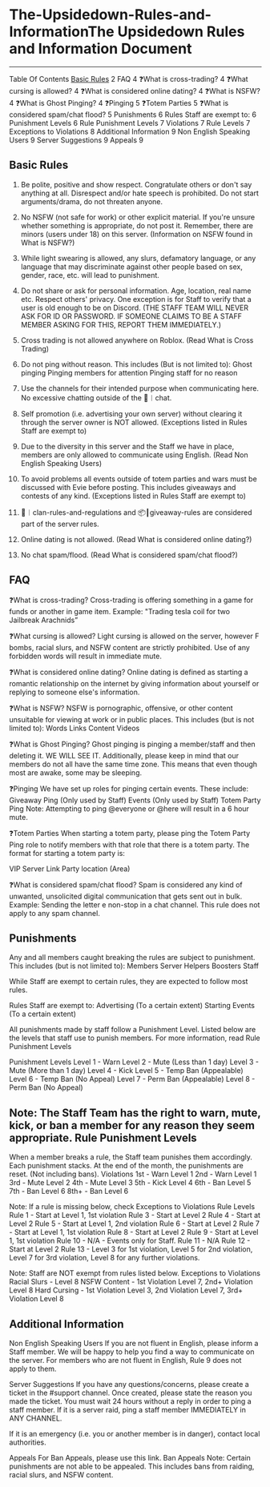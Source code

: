 # The-Upsidedown-Rules-and-InformationThe Upsidedown Rules and Information Document
---------------------------------------------------------------------------------------

Table Of Contents
[Basic Rules]([url](https://github.com/MrPotatoManLol/The-Upsidedown-Rules-and-Information/blob/main/README.md#basic-rules))	                          2
FAQ                                  	4
❓What is cross-trading?	            4
❓What cursing is allowed?	4
❓What is considered online dating?	  4
❓What is NSFW?	4
❓What is Ghost Pinging?	4
❓Pinging	5
❓Totem Parties	5
❓What is considered spam/chat flood?	5
Punishments	6
Rules Staff are exempt to:	6
Punishment Levels	6
Rule Punishment Levels	7
Violations	7
Rule Levels	7
Exceptions to Violations	8
Additional Information	9
Non English Speaking Users	9
Server Suggestions	9
Appeals	9

Basic Rules
---------------------------------------------------------------------------------------
1. Be polite, positive and show respect. Congratulate others or don't say anything at all. Disrespect and/or hate speech is prohibited. Do not start arguments/drama, do not threaten anyone. 

2. No NSFW (not safe for work) or other explicit material. If you're unsure whether something is appropriate, do not post it. Remember, there are minors (users under 18) on this server. (Information on NSFW found in What is NSFW?)

3. While light swearing is allowed, any slurs, defamatory language, or any language that may discriminate against other people based on sex, gender, race, etc. will lead to punishment.

4. Do not share or ask for personal information. Age, location, real name etc. Respect others' privacy.  One exception is for Staff to verify that a user is old enough to be on Discord. (THE STAFF TEAM WILL NEVER ASK FOR ID OR PASSWORD. IF SOMEONE CLAIMS TO BE A STAFF MEMBER ASKING FOR THIS, REPORT THEM IMMEDIATELY.)

5. Cross trading is not allowed anywhere on Roblox. (Read What is Cross Trading)

6. Do not ping without reason. This includes (But is not limited to):
Ghost pinging
Pinging members for attention
Pinging staff for no reason

7. Use the channels for their intended purpose when communicating here.  No excessive chatting outside of the ⁠💬︱chat. 

8. Self promotion (i.e. advertising your own server) without clearing it through the server owner is NOT allowed. (Exceptions listed in Rules Staff are exempt to)

9. Due to the diversity in this server and the Staff we have in place, members are only allowed to communicate using English. (Read Non English Speaking Users)

10. To avoid problems all events outside of totem parties and wars must be discussed with Evie before posting. This includes giveaways and contests of any kind. (Exceptions listed in Rules Staff are exempt to)

11. ⁠📃︱clan-rules-and-regulations and ⁠📦┃giveaway-rules are considered part of the server rules.

12. Online dating is not allowed. (Read What is considered online dating?)

13. No chat spam/flood. (Read What is considered spam/chat flood?)

FAQ
---------------------------------------------------------------------------------------
❓What is cross-trading?
Cross-trading is offering something in a game for funds or another in game item. Example: "Trading tesla coil for two Jailbreak Arachnids”

❓What cursing is allowed?
Light cursing is allowed on the server, however F bombs, racial slurs, and NSFW content are strictly prohibited. Use of any forbidden words will result in immediate mute.

❓What is considered online dating?
Online dating is defined as starting a romantic relationship on the internet by giving information about yourself or replying to someone else's information.

❓What is NSFW?
NSFW is pornographic, offensive, or other content unsuitable for viewing at work or in public places. This includes (but is not limited to):
Words
Links
Content
Videos

❓What is Ghost Pinging?
Ghost pinging is pinging a member/staff and then deleting it. WE WILL SEE IT. Additionally, please keep in mind that our members do not all have the same time zone. This means that even though most are awake, some may be sleeping.

❓Pinging
We have set up roles for pinging certain events. These include:
Giveaway Ping (Only used by Staff)
Events (Only used by Staff)
Totem Party Ping
Note: Attempting to ping @everyone or @here will result in a 6 hour mute.

❓Totem Parties
When starting a totem party, please ping the Totem Party Ping role to notify members with that role that there is a totem party. The format for starting a totem party is:

VIP Server Link
Party location (Area)

❓What is considered spam/chat flood?
Spam is considered any kind of unwanted, unsolicited digital communication that gets sent out in bulk.
Example: Sending the letter e non-stop in a chat channel.
This rule does not apply to any spam channel.




Punishments
---------------------------------------------------------------------------------------
Any and all members caught breaking the rules are subject to punishment. This includes (but is not limited to):
Members
Server Helpers
Boosters
Staff

While Staff are exempt to certain rules, they are expected to follow most rules.

Rules Staff are exempt to:
Advertising (To a certain extent)
Starting Events (To a certain extent)

All punishments made by staff follow a Punishment Level. Listed below are the levels that staff use to punish members. For more information, read Rule Punishment Levels

Punishment Levels
Level 1 - Warn
Level 2 - Mute (Less than 1 day)
Level 3 - Mute (More than 1 day)
Level 4 - Kick
Level 5 - Temp Ban (Appealable)
Level 6 - Temp Ban (No Appeal)
Level 7 - Perm Ban (Appealable)
Level 8 - Perm Ban (No Appeal)

Note: The Staff Team has the right to warn, mute, kick, or ban a member for any reason they seem appropriate. 
Rule Punishment Levels
---------------------------------------------------------------------------------------
When a member breaks a rule, the Staff team punishes them accordingly. Each punishment stacks. At the end of the month, the punishments are reset. (Not including bans).
Violations
1st - Warn		Level 1
2nd - Warn		Level 1
3rd - Mute		Level 2
4th - Mute		Level 3
5th - Kick		Level 4
6th - Ban		Level 5
7th - Ban 		Level 6
8th+ - Ban		Level 6



Note: If a rule is missing below, check Exceptions to Violations
Rule Levels
Rule 1 - Start at Level 1, 1st violation
Rule 3 - Start at Level 2
Rule 4 - Start at Level 2
Rule 5 - Start at Level 1, 2nd violation
Rule 6 - Start at Level 2
Rule 7 - Start at Level 1, 1st violation
Rule 8 - Start at Level 2
Rule 9 - Start at Level 1, 1st violation
Rule 10 - N/A - Events only for Staff.
Rule 11 - N/A
Rule 12 - Start at Level 2
Rule 13 - Level 3 for 1st violation, Level 5 for 2nd violation, Level 7 for 3rd violation, Level 8 for any further violations.



Note: Staff are NOT exempt from rules listed below.
Exceptions to Violations
Racial Slurs - Level 8
NSFW Content - 1st Violation Level 7, 2nd+ Violation Level 8
Hard Cursing - 1st Violation Level 3, 2nd Violation Level 7, 3rd+ Violation Level 8


Additional Information
---------------------------------------------------------------------------------------
Non English Speaking Users
If you are not fluent in English, please inform a Staff member. We will be happy to help you find a way to communicate on the server.
For members who are not fluent in English, Rule 9 does not apply to them.

Server Suggestions
If you have any questions/concerns, please create a ticket in the #support channel. Once created, please state the reason you made the ticket. You must wait 24 hours without a reply in order to ping a staff member. If it is a server raid, ping a staff member IMMEDIATELY in ANY CHANNEL.

If it is an emergency (i.e. you or another member is in danger), contact local authorities. 

Appeals
For Ban Appeals, please use this link.
Ban Appeals
Note: Certain punishments are not able to be appealed. This includes bans from raiding, racial slurs, and NSFW content.


